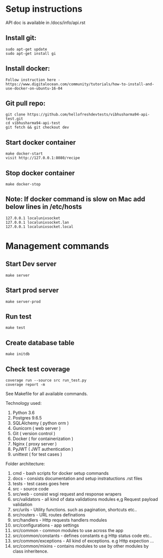# Setup instructions

API doc is available in /docs/info/api.rst

## Install git:
	sudo apt-get update
	sudo apt-get install gi

## Install docker:

	Follow instruction here - https://www.digitalocean.com/community/tutorials/how-to-install-and-use-docker-on-ubuntu-16-04

## Git pull repo:

	git clone https://github.com/hellofreshdevtests/vibhusharma94-api-test.git
	cd vibhusharma94-api-test
	git fetch && git checkout dev


## Start docker container

	make docker-start
	visit http://127.0.0.1:8080/recipe

## Stop docker container

	make docker-stop


## Note: If docker command is slow on Mac add below lines in /etc/hosts

	127.0.0.1 localunixsocket
	127.0.0.1 localunixsocket.lan
	127.0.0.1 localunixsocket.local


# Management commands


## Start Dev server
	make server

## Start prod server
	make server-prod

## Run test
	make test

## Create database table
	make initdb

## Check test coverage
	coverage run --source src run_test.py
	coverage report -m


See Makefile for all available commands.


Technology used:

1. Python 3.6
2. Postgres 9.6.5
3. SQLAlchemy ( python orm )
4. Gunicorn ( web server )
5. Git ( version control )
6. Docker ( for containerization )
7. Nginx ( proxy server )
8. PyJWT ( JWT authentication )
9. unittest ( for test cases )


Folder architecture:

1. cmd  - bash scripts for docker setup commands
2. docs - consists documentation and setup instratuctions .rst files
3. tests - test cases goes here
4. src - source code
5. src/web - consist wsgi request and response wrapers
6. src/validators - all kind of data validations modules e,g Request payload validation
7. src/urils - Utility functions. such as pagination, shortcuts etc..
8. src/routers - URL routes definations
9. src/handlers - Http requests handlers modules
10. src/configurations - app settings
11. src/common - common modules to use across the app
12. src/common/constants - defines constants e.g Http status code etc..
13. src/common/exceptions - All kind of exceptions. e.g Http expection ...
14. src/common/mixins - contains modules to use by other modules by class inheritence.




